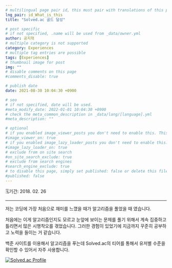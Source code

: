 ```yaml
---
# multilingual page pair id, this must pair with translations of this page. (This name must be unique)
lng_pair: id_What_is_this
title: "Solved.ac 골드 달성"

# post specific
# if not specified, .name will be used from _data/owner.yml
author: 공지혁
# multiple category is not supported
category: Experiences
# multiple tag entries are possible
tags: [Experiences]
# thumbnail image for post
img: ""
# disable comments on this page
#comments_disable: true

# publish date
date: 2021-08-30 10:04:30 +0900

# seo
# if not specified, date will be used.
#meta_modify_date: 2022-01-01 10:04:30 +0900
# check the meta_common_description in _data/lang/[language].yml
#meta_description: ""

# optional
# if you enabled image_viewer_posts you don't need to enable this. This is only if image_viewer_posts = false
#image_viewer_on: true
# if you enabled image_lazy_loader_posts you don't need to enable this. This is only if image_lazy_loader_posts = false
#image_lazy_loader_on: true
# exclude from on site search
#on_site_search_exclude: true
# exclude from search engines
#search_engine_exclude: true
# to disable this page, simply set published: false or delete this file
#published: false
---
```


🗓️기간: 2018. 02. 26

---

저는 코딩에 가장 처음으로 재미를 느꼈을 때가 알고리즘을 풀었을 때 였습니다.

처음에는 이게 알고리즘인지도 모르고 눈앞에 보이는 문제를 풀기 위해서 계속 집중하고 틀리면서 많은 시행착오를 겪었습니다. 그러한 경험이 있었기에 지금까지 꾸준히 공부하고 노력을 들이는 거 같습니다.

백준 사이트를 이용해서 알고리즘을 푸는데 Solved.ac의 티어를 통해서 유저별 수준을 확인할 수 있어서 자주 사용합니다.

[![Solved.ac Profile](http://mazassumnida.wtf/api/v2/generate_badge?boj=kongji4092)](https://solved.ac/kongji4092/)
